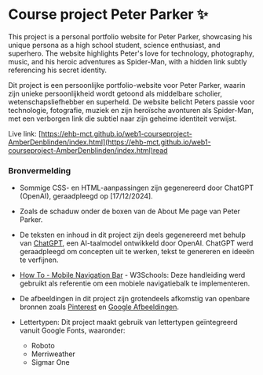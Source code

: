 # Course project Peter Parker ✨

This project is a personal portfolio website for Peter Parker, showcasing his unique persona as a high school student, science enthusiast, and superhero. The website highlights Peter's love for technology, photography, music, and his heroic adventures as Spider-Man, with a hidden link subtly referencing his secret identity.

Dit project is een persoonlijke portfolio-website voor Peter Parker, waarin zijn unieke persoonlijkheid wordt getoond als middelbare scholier, wetenschapsliefhebber en superheld. De website belicht Peters passie voor technologie, fotografie, muziek en zijn heroïsche avonturen als Spider-Man, met een verborgen link die subtiel naar zijn geheime identiteit verwijst.

Live link: [https://ehb-mct.github.io/web1-courseproject-AmberDenblinden/index.html](https://ehb-mct.github.io/web1-courseproject-AmberDenblinden/index.html)read

### Bronvermelding

- Sommige CSS- en HTML-aanpassingen zijn gegenereerd door ChatGPT (OpenAI), geraadpleegd op [17/12/2024].
- Zoals de schaduw onder de boxen van de About Me page van Peter Parker.

- De teksten en inhoud in dit project zijn deels gegenereerd met behulp van [ChatGPT](https://chat.openai.com/), een AI-taalmodel ontwikkeld door OpenAI. ChatGPT werd geraadpleegd om concepten uit te werken, tekst te genereren en ideeën te verfijnen.

- [How To - Mobile Navigation Bar](https://www.w3schools.com/howto/howto_js_mobile_navbar.asp) - W3Schools: Deze handleiding werd gebruikt als referentie om een mobiele navigatiebalk te implementeren.

- De afbeeldingen in dit project zijn grotendeels afkomstig van openbare bronnen zoals [Pinterest](https://www.pinterest.com/) en [Google Afbeeldingen](https://images.google.com/).

- Lettertypen: Dit project maakt gebruik van lettertypen geïntegreerd vanuit Google Fonts, waaronder:
  - Roboto
  - Merriweather
  - Sigmar One
